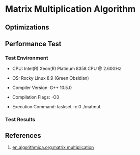 
# Matrix Multiplication Algorithm

## Optimizations


## Performance Test

### Test Environment

+ CPU: Intel(R) Xeon(R) Platinum 8358 CPU @ 2.60GHz

+ OS: Rocky Linux 8.9 (Green Obsidian)

+ Compiler Version: G++ 10.5.0

+ Compilation Flags: -O3

+ Execution Command: taskset -c 0 ./matmul.

### Test Results


## References

1. [en.algorithmica.org:matrix multiplication](https://en.algorithmica.org/hpc/algorithms/matmul/)